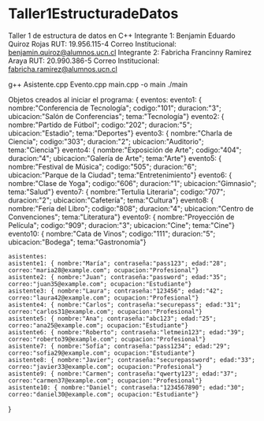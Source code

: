 # Taller1EstructuradeDatos
Taller 1 de estructura de datos en C++
Integrante 1: Benjamin Eduardo Quiroz Rojas 
RUT: 19.956.115-4 
Correo Institucional: benjamin.quiroz@alumnos.ucn.cl
Integrante 2: Fabricha Francinny Ramirez Araya
RUT: 20.990.386-5
Correo Institucional: fabricha.ramirez@alumnos.ucn.cl

g++ Asistente.cpp Evento.cpp main.cpp -o main
./main

Objetos creados al iniciar el programa:
{
    eventos:
    evento1: { nombre:"Conferencia de Tecnología"; codigo:"101"; duracion:"3"; ubicacion:"Salón de Conferencias"; tema:"Tecnología"}
    evento2: { nombre:"Partido de Fútbol"; codigo:"202"; duracion:"5"; ubicacion:"Estadio"; tema:"Deportes"}
    evento3: { nombre:"Charla de Ciencia"; codigo:"303"; duracion:"2"; ubicacion:"Auditorio"; tema:"Ciencia"}
    evento4: { nombre:"Exposición de Arte"; codigo:"404"; duracion:"4"; ubicacion:"Galería de Arte"; tema:"Arte"}
    evento5: { nombre:"Festival de Música"; codigo:"505"; duracion:"6"; ubicacion:"Parque de la Ciudad"; tema:"Entretenimiento"}
    evento6: { nombre:"Clase de Yoga"; codigo:"606"; duracion:"1"; ubicacion:"Gimnasio"; tema:"Salud"}
    evento7: { nombre:"Tertulia Literaria"; codigo:"707"; duracion:"2"; ubicacion:"Cafetería"; tema:"Cultura"}
    evento8: { nombre:"Feria del Libro"; codigo:"808"; duracion:"4"; ubicacion:"Centro de Convenciones"; tema:"Literatura"}
    evento9: { nombre:"Proyección de Película"; codigo:"909"; duracion:"3"; ubicacion:"Cine"; tema:"Cine"}
    evento10: { nombre:"Cata de Vinos"; codigo:"111"; duracion:"5"; ubicacion:"Bodega"; tema:"Gastronomía"}
    
    asistentes:
    asistente1: { nombre:"María"; contraseña:"pass123"; edad:"28"; correo:"maria28@example.com"; ocupacion:"Profesional"}
    asistente2: { nombre:"Juan"; contraseña:"password"; edad:"35"; correo:"juan35@example.com"; ocupacion:"Estudiante"}
    asistente3: { nombre:"Laura"; contraseña:"123456"; edad:"42"; correo:"laura42@example.com"; ocupacion:"Profesional"}
    asistente4: { nombre:"Carlos"; contraseña:"securepass"; edad:"31"; correo:"carlos31@example.com"; ocupacion:"Profesional"}
    asistente5: { nombre:"Ana"; contraseña:"abc123"; edad:"25"; correo:"ana25@example.com"; ocupacion:"Estudiante"}
    asistente6: { nombre:"Roberto"; contraseña:"letmein123"; edad:"39"; correo:"roberto39@example.com"; ocupacion:"Profesional"}
    asistente7: { nombre:"Sofía"; contraseña:"pass1234"; edad:"29"; correo:"sofia29@example.com"; ocupacion:"Estudiante"}
    asistente8: { nombre:"Javier"; contraseña:"securepassword"; edad:"33"; correo:"javier33@example.com"; ocupacion:"Profesional"}
    asistente9: { nombre:"Carmen"; contraseña:"qwerty123"; edad:"37"; correo:"carmen37@example.com"; ocupacion:"Profesional"}
    asistente10: { nombre:"Daniel"; contraseña:"1234567890"; edad:"30"; correo:"daniel30@example.com"; ocupacion:"Estudiante"}
}
